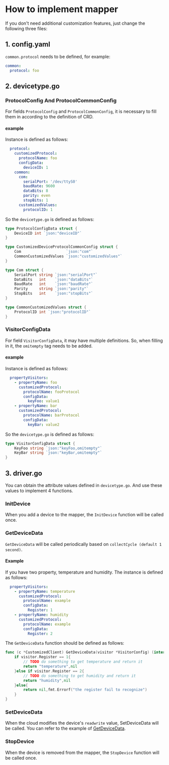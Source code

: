 # How to implement mapper
If you don't need additional customization features, just change the following three files:
## 1. config.yaml
`common.protocol` needs to be defined, for example:
```yaml
common:
  protocol: foo
```

## 2. devicetype.go
### ProtocolConfig And ProtocolCommonConfig
For fields `ProtocolConfig` and `ProtocolCommonConfig`, it is necessary to fill them in according to the definition of CRD.

#### example
Instance is defined as follows:
```yaml
  protocol:
    customizedProtocol:
      protocolName: foo
      configData:
        deviceID: 1
    common:
      com:
        serialPort: '/dev/ttyS0'
        baudRate: 9600
        dataBits: 8
        parity: even
        stopBits: 1
      customizedValues:
        protocolID: 1
```
So the `devicetype.go` is defined as follows:
```go
type ProtocolConfigData struct {
	DeviceID int `json:"deviceID"`
}

type CustomizedDeviceProtocolCommonConfig struct {
	Com                    `json:"com"`
	CommonCustomizedValues `json:"customizedValues"`
}

type Com struct {
	SerialPort string `json:"serialPort"`
	DataBits   int    `json:"dataBits"`
	BaudRate   int    `json:"baudRate"`
	Parity     string `json:"parity"`
	StopBits   int    `json:"stopBits"`
}

type CommonCustomizedValues struct {
	ProtocolID int `json:"protocolID"`
}
```

### VisitorConfigData
For field `VisitorConfigData`, it may have multiple definitions. So, when filling in it, the `omitempty` tag needs to be added.

#### example
Instance is defined as follows:
```yaml
  propertyVisitors:
    - propertyName: foo
      customizedProtocol:
        protocolName: fooProtocol
        configData:
          keyFoo: value1
    - propertyName: bar
      customizedProtocol:
        protocolName: barProtocol
        configData:
          keyBar: value2
```
So the `devicetype.go` is defined as follows:
```go
type VisitorConfigData struct {
	KeyFoo string `json:"keyFoo,omitempty"`
    KeyBar string `json:"keyBar,omitempty"`
}
```
## 3. driver.go
You can obtain the attribute values defined in `devicetype.go`. And use these values to implement 4 functions.

### InitDevice
When you add a device to the mapper, the `InitDevice` function will be called once.

### GetDeviceData
`GetDeviceData` will be called periodically based on `collectCycle (default 1 second)`.

#### <div id = "example">Example<div>
If you have two property, temperature and humidity. The instance is defined as follows:
```yaml
  propertyVisitors:
    - propertyName: temperature
      customizedProtocol:
        protocolName: example
        configData:
          Register: 1
    - propertyName: humidity
      customizedProtocol:
        protocolName: example
        configData:
          Register: 2
```
The `GetDeviceData` function should be defined as follows:
```go
func (c *CustomizedClient) GetDeviceData(visitor *VisitorConfig) (interface{}, error) {
	if visitor.Register == 1{
		// TODO do something to get temperature and return it
		return "temperature",nil
	}else if visitor.Register == 2{
		// TODO do something to get humidity and return it
		return "humidity",nil
	}else{
		return nil,fmt.Errorf("the register fail to recognize")
	}
}
```
### SetDeviceData
When the cloud modifies the device's `readwrite` value, SetDeviceData will be called.
You can refer to the example of [GetDeviceData](#example).



### StopDevice
When the device is removed from the mapper, the `StopDevice` function will be called once.